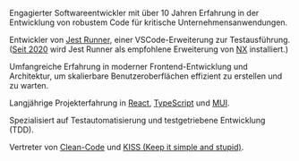 Engagierter Softwareentwickler mit über 10 Jahren Erfahrung in der Entwicklung von robustem Code für kritische Unternehmensanwendungen.

Entwickler von [Jest Runner](https://marketplace.visualstudio.com/items?itemName=firsttris.vscode-jest-runner), einer VSCode-Erweiterung zur Testausführung. ([Seit 2020](https://github.com/nrwl/nx/issues/3868) wird Jest Runner als empfohlene Erweiterung von [NX](https://nx.dev/) installiert.)

Umfangreiche Erfahrung in moderner Frontend-Entwicklung und Architektur, um skalierbare Benutzeroberflächen effizient zu erstellen und zu warten.

Langjährige Projekterfahrung in [React](https://react.dev/), [TypeScript](https://www.typescriptlang.org/) und [MUI](https://mui.com/).

Spezialisiert auf Testautomatisierung und testgetriebene Entwicklung (TDD).

Vertreter von [Clean-Code](https://gist.github.com/wojteklu/73c6914cc446146b8b533c0988cf8d29) und [KISS (Keep it simple and stupid)](https://wiki.archlinux.de/title/KISS-Prinzip).